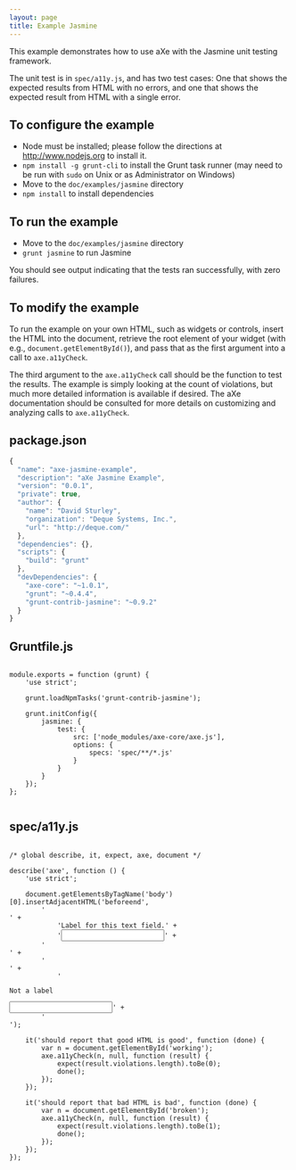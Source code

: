 ```yaml
---
layout: page
title: Example Jasmine
---
```



This example demonstrates how to use aXe with the Jasmine unit testing framework.

The unit test is in `spec/a11y.js`, and has two test cases: One that shows the
expected results from HTML with no errors, and one that shows the expected
result from HTML with a single error.

## To configure the example ##

* Node must be installed; please follow the directions at http://www.nodejs.org
  to install it.
* `npm install -g grunt-cli` to install the Grunt task runner (may need to be
  run with `sudo` on Unix or as Administrator on Windows)
* Move to the `doc/examples/jasmine` directory
* `npm install` to install dependencies

## To run the example ##

* Move to the `doc/examples/jasmine` directory
* `grunt jasmine` to run Jasmine

You should see output indicating that the tests ran successfully, with zero
failures.

## To modify the example ##

To run the example on your own HTML, such as widgets or controls, insert the
HTML into the document, retrieve the root element of your widget (with e.g.,
`document.getElementById()`), and pass that as the first argument into a call
to `axe.a11yCheck`.

The third argument to the `axe.a11yCheck` call should be the function to test
the results. The example is simply looking at the count of violations, but much
more detailed information is available if desired.  The aXe documentation
should be consulted for more details on customizing and analyzing calls to
`axe.a11yCheck`.


## package.json

```javascript
{
  "name": "axe-jasmine-example",
  "description": "aXe Jasmine Example",
  "version": "0.0.1",
  "private": true,
  "author": {
    "name": "David Sturley",
    "organization": "Deque Systems, Inc.",
    "url": "http://deque.com/"
  },
  "dependencies": {},
  "scripts": {
    "build": "grunt"
  },
  "devDependencies": {
    "axe-core": "~1.0.1",
    "grunt": "~0.4.4",
    "grunt-contrib-jasmine": "~0.9.2"
  }
}
```


## Gruntfile.js
<pre><code class="highlight language-javascript">
module.exports = function (grunt) {
	'use strict';

	grunt.loadNpmTasks('grunt-contrib-jasmine');

	grunt.initConfig({
		jasmine: {
			test: {
				src: ['node_modules/axe-core/axe.js'],
				options: {
					specs: 'spec/**/*.js'
				}
			}
		}
	});
};

</code></pre>

## spec/a11y.js
<pre><code class="highlight language-javascript">
/* global describe, it, expect, axe, document */

describe('axe', function () {
	'use strict';

	document.getElementsByTagName('body')[0].insertAdjacentHTML('beforeend',
		'<div id="working">' +
			'<label for="has-label">Label for this text field.</label>' +
			'<input type="text" id="has-label">' +
		'</div>' +
		'<div id="broken">' +
			'<p>Not a label</p><input type="text" id="no-label">' +
		'</div>');

	it('should report that good HTML is good', function (done) {
		var n = document.getElementById('working');
		axe.a11yCheck(n, null, function (result) {
			expect(result.violations.length).toBe(0);
			done();
		});
	});

	it('should report that bad HTML is bad', function (done) {
		var n = document.getElementById('broken');
		axe.a11yCheck(n, null, function (result) {
			expect(result.violations.length).toBe(1);
			done();
		});
	});
});

</code></pre>

